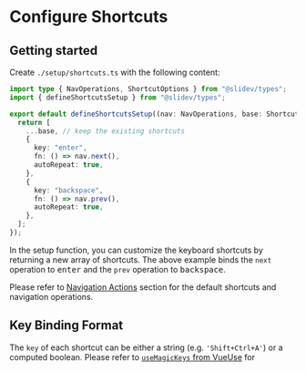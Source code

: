 # Configure Shortcuts

<Environment type="client" />

## Getting started

Create `./setup/shortcuts.ts` with the following content:

```ts twoslash [./setup/shortcuts.ts]
import type { NavOperations, ShortcutOptions } from "@slidev/types";
import { defineShortcutsSetup } from "@slidev/types";

export default defineShortcutsSetup((nav: NavOperations, base: ShortcutOptions[]) => {
  return [
    ...base, // keep the existing shortcuts
    {
      key: "enter",
      fn: () => nav.next(),
      autoRepeat: true,
    },
    {
      key: "backspace",
      fn: () => nav.prev(),
      autoRepeat: true,
    },
  ];
});
```

In the setup function, you can customize the keyboard shortcuts by returning a new array of shortcuts. The above example binds the `next` operation to <kbd>enter</kbd> and the `prev` operation to <kbd>backspace</kbd>.

Please refer to [Navigation Actions](../guide/ui#navigation-actions) section for the default shortcuts and navigation operations.

## Key Binding Format

The `key` of each shortcut can be either a string (e.g. `'Shift+Ctrl+A'`) or a computed boolean. Please refer to [`useMagicKeys` from VueUse](https://vueuse.org/core/useMagicKeys/) for
